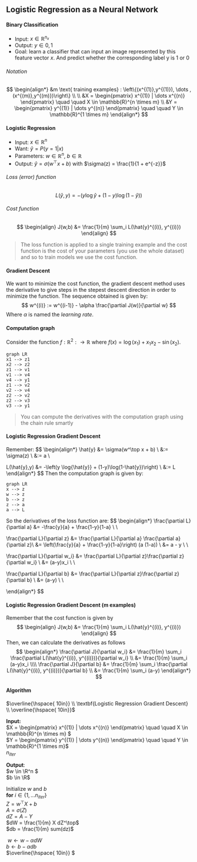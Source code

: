 ## Logistic Regression as a Neural Network

#### Binary Classification

- Input: $x \in \mathbb{R}^{n_x}$
- Output: $y \in {0,1}$
- Goal: learn a classifier that can input an image represented by this feature vector $x$. And predict whether the corresponding label y is $1$ or $0$

###### Notation

$$
\begin{align*}
&m \text{ training examples} : \left\{(x^{(1)},y^{(1)}), \dots , (x^{(m)},y^{(m)})\right\} \\ \\
&X = \begin{pmatrix} x^{(1)} | \dots x^{(n)} \end{pmatrix} \quad \quad X \in \mathbb{R}^{n \times m} \\
&Y = \begin{pmatrix} y^{(1)} | \dots y^{(n)} \end{pmatrix} \quad \quad Y \in \mathbb{R}^{1 \times m}
\end{align*}
$$

#### Logistic Regression

- Input: $x \in \mathbb{R}^n$
- Want: $\hat{y} = P(y=1 | x)$ 
- Parameters: $w \in \mathbb{R}^n$, $b \in \mathbb{R}$
- Output: $\hat{y} = \sigma(w^\top x + b)$ with  $\sigma(z) = \frac{1}{1 + e^{-z}}$

###### Loss (error) function

$$
L(\hat{y},y) = -\left(y \log{\hat{y}} + (1-y)\log(1-\hat{y})\right)
$$

###### Cost function

$$
\begin{align}
J(w,b) &= \frac{1}{m} \sum_i L(\hat{y}^{(i)}, y^{(i)}) 
\end{align}
$$

> The loss function is applied to a single training example and the cost function is the cost of your parameters (you use the whole dataset) and so to train models we use the cost function.

#### Gradient Descent

We want to minimize the cost function, the gradient descent method uses the derivative to give steps in the stepest descent direction in order to minimize the function. The sequence obtained is given by:
$$
w^{(i)}  := w^{(i-1)} - \alpha \frac{\partial J(w)}{\partial w}
$$
Where $\alpha$ is named the *learning rate*. 

#### Computation graph

Consider the function $f: \mathbb{R}^2: \to \mathbb{R}$ where $f(x)=\log(x_1)+x_1x_2 - \sin(x_2)$. 

```mermaid
graph LR
x1 --> z1
x2 --> z2
z1 --> v1
v1 --> v4
v4 --> y1
z1 --> v2
v2 --> v4
z2 --> v2
z2 --> v3
v3 --> y1
```

> You can compute the derivatives with the computation graph using the chain rule smartly

#### Logistic Regression Gradient Descent

Remember:
$$
\begin{align*}
\hat{y} &= \sigma(w^\top x + b) \\
&:= \sigma(z) \\
&:= a \\

L(\hat{y},y) &= -\left(y \log{\hat{y}} + (1-y)\log(1-\hat{y})\right) \\
&:= L
\end{align*}
$$
Then the computation graph is given by:

```mermaid
graph LR
x --> z
w --> z
b --> z
z --> a
a --> L
```

So the derivatives of the loss function are:
$$
\begin{align*}
\frac{\partial L}{\partial a} &= -\frac{y}{a} + \frac{1-y}{1-a} \\ \\

\frac{\partial L}{\partial z} &= \frac{\partial L}{\partial a} \frac{\partial a}{\partial z}\\ &= \left(\frac{y}{a} + \frac{1-y}{1-a}\right) (a (1-a)) \\
&= a - y \\ \\

\frac{\partial L}{\partial w_i} &= \frac{\partial L}{\partial z}\frac{\partial z}{\partial w_i} \\
&= (a-y)x_i \\ \\ 

\frac{\partial L}{\partial b} &= \frac{\partial L}{\partial z}\frac{\partial z}{\partial b} \\
&= (a-y) \\ \\ 

\end{align*}
$$

#### Logistic Regression Gradient Descent (m examples)

Remember that the cost function is given by
$$
\begin{align}
J(w,b) &= \frac{1}{m} \sum_i L(\hat{y}^{(i)}, y^{(i)}) 
\end{align}
$$
Then, we can calculate the derivatives as follows
$$
\begin{align*}
\frac{\partial J}{\partial w_i}  &= \frac{1}{m} \sum_i \frac{\partial L(\hat{y}^{(i)}, y^{(i)})}{\partial w_i} \\ 
&= \frac{1}{m} \sum_i (a-y)x_i \\\\
\frac{\partial J}{\partial b}  &= \frac{1}{m} \sum_i \frac{\partial L(\hat{y}^{(i)}, y^{(i)})}{\partial b} \\ 
&= \frac{1}{m} \sum_i (a-y)
\end{align*}
$$

#### Algorithm

$\overline{\hspace{ 10in}} \\ \textbf{Logistic Regression Gradient Descent} \\ \overline{\hspace{ 10in}}$

**Input:**<br>	$X = \begin{pmatrix} x^{(1)} | \dots x^{(n)} \end{pmatrix} \quad \quad X \in \mathbb{R}^{n \times m} $<br>	$Y = \begin{pmatrix} y^{(1)} | \dots y^{(n)} \end{pmatrix} \quad \quad Y \in \mathbb{R}^{1 \times m}$<br>	$n_{iter}$ 

**Output**:<br>	$w \in \R^n $<br>	$b \in \R$

Initialize $w$ and $b$<br>**for** $i \in \{1,...n_{iter}\}$ <br>		$Z=w^\top X + b$ <br>		$A=\sigma(Z)$ <br>		$dZ = A - Y$ <br>		$dW = \frac{1}{m} X dZ^\top$<br>		$db = \frac{1}{m} sum(dz)$ 		

​		$w \leftarrow w - \alpha dW$<br>		$b \leftarrow b - \alpha db$<br>$\overline{\hspace{ 10in}} $





















































